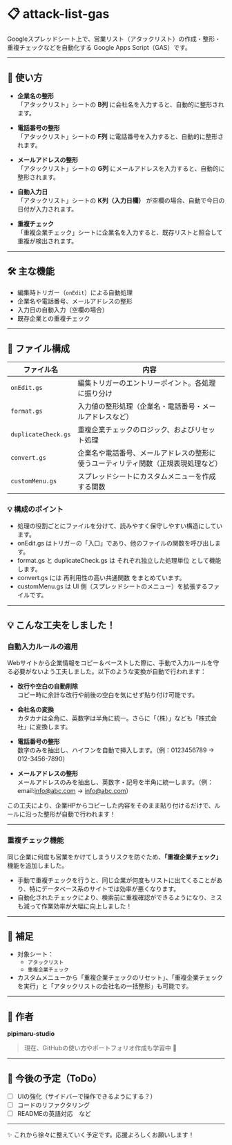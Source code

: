 # 📋 attack-list-gas

Googleスプレッドシート上で、営業リスト（アタックリスト）の作成・整形・重複チェックなどを自動化する Google Apps Script（GAS）です。

---

## 🚀 使い方

- **企業名の整形**  
  「アタックリスト」シートの **B列** に会社名を入力すると、自動的に整形されます。

- **電話番号の整形**  
  「アタックリスト」シートの **F列** に電話番号を入力すると、自動的に整形されます。

- **メールアドレスの整形**  
  「アタックリスト」シートの **G列** にメールアドレスを入力すると、自動的に整形されます。

- **自動入力日**  
  「アタックリスト」シートの **K列（入力日欄）** が空欄の場合、自動で今日の日付が入力されます。

- **重複チェック**  
  「重複企業チェック」シートに企業名を入力すると、既存リストと照合して重複が検出されます。

---

## 🛠 主な機能

- 編集時トリガー（`onEdit`）による自動処理
- 企業名や電話番号、メールアドレスの整形
- 入力日の自動入力（空欄の場合）
- 既存企業との重複チェック

---

## 📁 ファイル構成

| ファイル名             | 内容                                               |
|------------------------|----------------------------------------------------|
| `onEdit.gs`            | 編集トリガーのエントリーポイント。各処理に振り分け |
| `format.gs`            | 入力値の整形処理（企業名・電話番号・メールアドレスなど）           |
| `duplicateCheck.gs`    | 重複企業チェックのロジック、およびリセット処理      |
| `convert.gs`           | 企業名や電話番号、メールアドレスの整形に使うユーティリティ関数（正規表現処理など）                          |
| `customMenu.gs`        | スプレッドシートにカスタムメニューを作成する関数    |

### 💡 構成のポイント
- 処理の役割ごとにファイルを分けて、読みやすく保守しやすい構造にしています。
- onEdit.gs はトリガーの「入口」であり、他のファイルの関数を呼び出します。
- format.gs と duplicateCheck.gs は それぞれ独立した処理単位 として機能します。
- convert.gs には 再利用性の高い共通関数 をまとめています。
- customMenu.gs は UI 側（スプレッドシートのメニュー）を拡張するファイルです。


---

## 💡 こんな工夫をしました！

### 自動入力ルールの適用

Webサイトから企業情報をコピー＆ペーストした際に、手動で入力ルールを守る必要がないよう工夫しました。以下のような変換が自動で行われます：

- **改行や空白の自動削除**  
  コピー時に余計な改行や前後の空白を気にせず貼り付け可能です。

- **会社名の変換**  
  カタカナは全角に、英数字は半角に統一。さらに「（株）」なども「株式会社」に変換します。

- **電話番号の整形**  
  数字のみを抽出し、ハイフンを自動で挿入します。（例：0123456789 → 012-3456-7890）

- **メールアドレスの整形**  
  メールアドレスのみを抽出し、英数字・記号を半角に統一します。（例：email:info@abc.com → info@abc.com）

この工夫により、企業HPからコピーした内容をそのまま貼り付けるだけで、ルールに沿った整形が自動で行われます！

---

### 重複チェック機能

同じ企業に何度も営業をかけてしまうリスクを防ぐため、**「重複企業チェック」** 機能を追加しました。

- 手動で重複チェックを行うと、同じ企業が何度もリストに出てくることがあり、特にデータベース系のサイトでは効率が悪くなります。
- 自動化されたチェックにより、検索前に重複確認ができるようになり、ミスも減って作業効率が大幅に向上しました！


---

## 📝 補足

- 対象シート：
  - `アタックリスト`
  - `重複企業チェック`
- カスタムメニューから「重複企業チェックのリセット」、「重複企業チェックを実行」と「アタックリストの会社名の一括整形」も可能です。

---

## 👤 作者

**pipimaru-studio**  
> 現在、GitHubの使い方やポートフォリオ作成も学習中 🐣

---

## 🚧 今後の予定（ToDo）

- [ ] UIの強化（サイドバーで操作できるようにする？）
- [ ] コードのリファクタリング
- [ ] READMEの英語対応　など

---

✨ これから徐々に整えていく予定です。応援よろしくお願いします！
